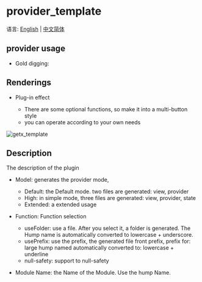 # provider_template

语言: [English]() | [中文简体]()

## provider usage

- Gold digging: 

## Renderings

- Plug-in effect

   - There are some optional functions, so make it into a multi-button style 
   - you can operate according to your own needs

![getx_template]()

## Description

The description of the plugin

- Model: generates the provider mode,

    - Default: the Default mode. two files are generated: view, provider
    - High: in simple mode, three files are generated: view, provider, state
    - Extended: a extended usage

- Function: Function selection
    - useFolder: use a file. After you select it, a folder is generated. The Hump name is automatically converted to lowercase + underscore.
    - usePrefix: use the prefix, the generated file front prefix, prefix for: large hump named automatically converted to: lowercase + underline
    - null-safety: support to null-safety

- Module Name: the Name of the Module. Use the hump Name.
